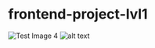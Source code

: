 # frontend-project-lvl1
![Test Image 4](https://www.fujifilm.com/products/digital_cameras/x/fujifilm_x_t1/sample_images/img/index/ff_x_t1_001.JPG)
![alt text](http://url/to/img.png)


